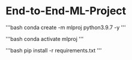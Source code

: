 # End-to-End-ML-Project

'''bash
conda create -m mlproj python3.9.7 -y
'''

'''bash
conda activate mlproj
'''

'''bash
pip install -r requirements.txt
'''
